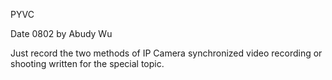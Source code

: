 PYVC

Date 0802 by Abudy Wu

Just record the two methods of IP Camera synchronized video recording or shooting written for the special topic.

